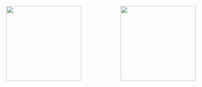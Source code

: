 <a href="https://github.com/thEchroniCamateuR/github-readme-stats">
  <img height=200 align="center" src="https://github-readme-stats.vercel.app/api/top-langs/?username=thEchroniCamateuR" />
</a>
<a>
  <img height=200 align="right" src="https://github.com/thEchroniCamateuR/thEchroniCamateuR/blob/main/cut-with-katana-katana-hit.gif" />
</a>
